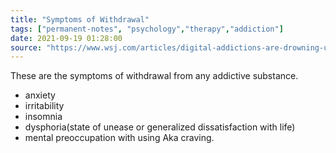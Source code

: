 ```yaml
---
title: "Symptoms of Withdrawal"
tags: ["permanent-notes", "psychology","therapy","addiction"]
date: 2021-09-19 01:28:00
source: "https://www.wsj.com/articles/digital-addictions-are-drowning-us-in-dopamine-11628861572"
---
```


These are the symptoms of withdrawal from any addictive substance.

- anxiety
- irritability
- insomnia
- dysphoria(state of unease or generalized dissatisfaction with life)
- mental preoccupation with using Aka craving.

